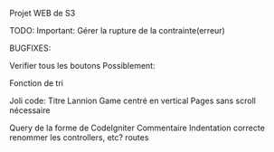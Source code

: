 Projet WEB de S3

TODO: 
Important:
Gérer la rupture de la contrainte(erreur)


BUGFIXES:


Verifier tous les boutons
Possiblement: 

Fonction de tri


Joli code:
Titre Lannion Game centré en vertical
Pages sans scroll nécessaire

Query de la forme de CodeIgniter
Commentaire
Indentation correcte
renommer les controllers, etc?
routes
